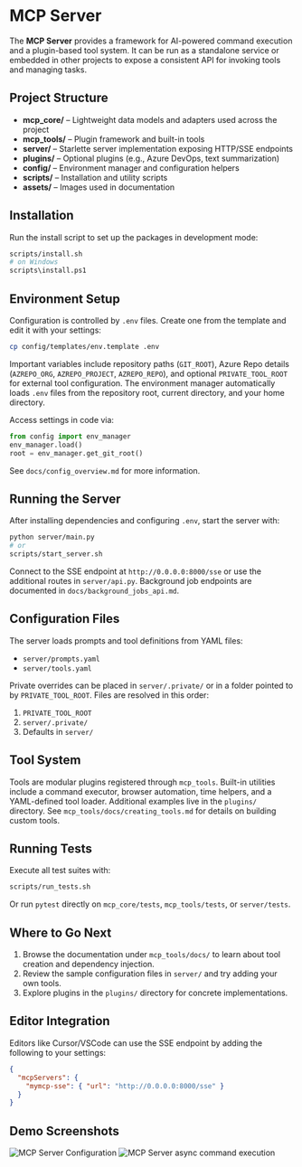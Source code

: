 # MCP Server

The **MCP Server** provides a framework for AI-powered command execution and a plugin-based tool system. It can be run as a standalone service or embedded in other projects to expose a consistent API for invoking tools and managing tasks.

## Project Structure

- **mcp_core/** – Lightweight data models and adapters used across the project
- **mcp_tools/** – Plugin framework and built-in tools
- **server/** – Starlette server implementation exposing HTTP/SSE endpoints
- **plugins/** – Optional plugins (e.g., Azure DevOps, text summarization)
- **config/** – Environment manager and configuration helpers
- **scripts/** – Installation and utility scripts
- **assets/** – Images used in documentation

## Installation

Run the install script to set up the packages in development mode:

```bash
scripts/install.sh
# on Windows
scripts\install.ps1
```

## Environment Setup

Configuration is controlled by `.env` files. Create one from the template and edit it with your settings:

```bash
cp config/templates/env.template .env
```

Important variables include repository paths (`GIT_ROOT`), Azure Repo details (`AZREPO_ORG`, `AZREPO_PROJECT`, `AZREPO_REPO`), and optional `PRIVATE_TOOL_ROOT` for external tool configuration. The environment manager automatically loads `.env` files from the repository root, current directory, and your home directory.

Access settings in code via:

```python
from config import env_manager
env_manager.load()
root = env_manager.get_git_root()
```

See `docs/config_overview.md` for more information.

## Running the Server

After installing dependencies and configuring `.env`, start the server with:

```bash
python server/main.py
# or
scripts/start_server.sh
```

Connect to the SSE endpoint at `http://0.0.0.0:8000/sse` or use the additional routes in `server/api.py`.
Background job endpoints are documented in `docs/background_jobs_api.md`.

## Configuration Files

The server loads prompts and tool definitions from YAML files:

- `server/prompts.yaml`
- `server/tools.yaml`

Private overrides can be placed in `server/.private/` or in a folder pointed to by `PRIVATE_TOOL_ROOT`. Files are resolved in this order:
1. `PRIVATE_TOOL_ROOT`
2. `server/.private/`
3. Defaults in `server/`

## Tool System

Tools are modular plugins registered through `mcp_tools`. Built-in utilities include a command executor, browser automation, time helpers, and a YAML-defined tool loader. Additional examples live in the `plugins/` directory. See `mcp_tools/docs/creating_tools.md` for details on building custom tools.

## Running Tests

Execute all test suites with:

```bash
scripts/run_tests.sh
```

Or run `pytest` directly on `mcp_core/tests`, `mcp_tools/tests`, or `server/tests`.

## Where to Go Next

1. Browse the documentation under `mcp_tools/docs/` to learn about tool creation and dependency injection.
2. Review the sample configuration files in `server/` and try adding your own tools.
3. Explore plugins in the `plugins/` directory for concrete implementations.

## Editor Integration

Editors like Cursor/VSCode can use the SSE endpoint by adding the following to your settings:

```json
{
  "mcpServers": {
    "mymcp-sse": { "url": "http://0.0.0.0:8000/sse" }
  }
}
```

## Demo Screenshots

![MCP Server Configuration](assets/mcp-server.png)
![MCP Server async command execution](assets/mcp-async-command.png)

